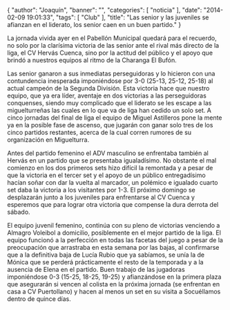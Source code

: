 {
  "author": "Joaquín", 
  "banner": "", 
  "categories": [
    "noticia"
  ], 
  "date": "2014-02-09 19:01:33", 
  "tags": [
    "Club"
  ], 
  "title": "Las senior y las juveniles se afianzan en el liderato, los senior caen en un buen partido."
}

La jornada vivida ayer en el Pabellón Municipal quedará para el recuerdo, no solo por la clarísima victoria de las senior ante el rival más directo de la liga, el CV Hervás Cuenca, sino por la actitud del público y el apoyo que brindó a nuestros equipos al ritmo de la Charanga El Bufón.

Las senior ganaron a sus inmediatas perseguidoras y lo hicieron con una contundencia inesperada imponiéndose por 3-0 (25-13, 25-12, 25-18) al actual campeón de la Segunda División. Esta victoria hace que nuestro equipo, que ya era líder, aventaje en dos victorias a las perseguidoras conquenses, siendo muy complicado que el liderato se les escape a las miguelturreñas las cuales en lo que va de liga han cedido un solo set. A cinco jornadas del final de liga el equipo de Miguel Astilleros pone la mente ya en la posible fase de ascenso, que jugarán con ganar solo tres de los cinco partidos restantes, acerca de la cual corren rumores de su organización en Miguelturra.

Antes del partido femenino el ADV masculino se enfrentaba también al Hervás en un partido que se presentaba igualadísimo. No obstante el mal comienzo en los dos primeros sets hizo difícil la remontada y a pesar de que la victoria en el tercer set y el apoyo de un público entregadísimo hacían soñar con dar la vuelta al marcador, un polémico e igualado cuarto set daba la victoria a los visitantes por 1-3. El próximo domingo se desplazarán junto a los juveniles para enfrentarse al CV Cuenca y esperemos que para lograr otra victoria que compense la dura derrota del sábado.

El equipo juvenil femenino, continúa con su pleno de victorias venciendo a Almagro Voleibol a domicilio, posiblemente en el mejor partido de la liga. El equipo funcionó a la perfección en todas las facetas del juego a pesar de la preocupación que arrastraba en esta semana por las bajas, al confirmarse que a la definitiva baja de Lucía Rubio que ya sabíamos, se unía la de Mónica que se perderá prácticamente el resto de la temporada y a la ausencia de Elena en el partido. Buen trabajo de las jugadoras imponiéndose 0-3 (15-25, 18-25, 19-25) y afianzándose en la primera plaza que asegurarán si vencen al colista en la próxima jornada (se enfrentan en casa a CV Puertollano) y hacen al menos un set en su visita a Socuéllamos dentro de quince días.

